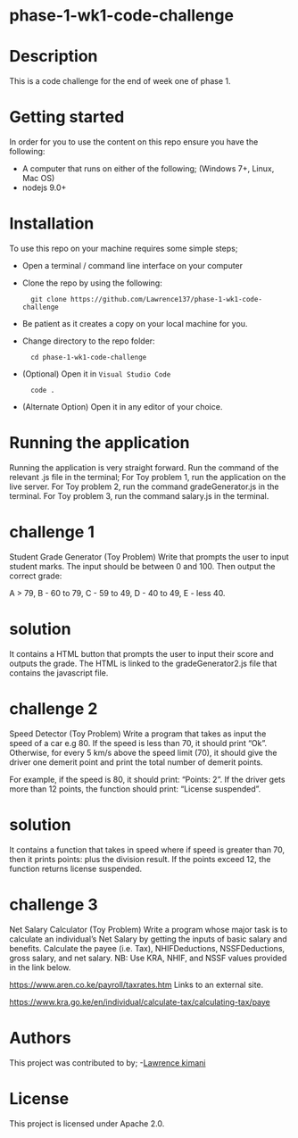 # phase-1-wk1-code-challenge

# Description
This is a code challenge for the end of week one of phase 1.

# Getting started
In order for you to use the content on this repo ensure you have the following:

- A computer that runs on either of the following; (Windows 7+, Linux, Mac OS)
- nodejs 9.0+

# Installation
To use this repo on your machine requires some simple steps;
- Open a terminal / command line interface on your computer
- Clone the repo by using the following:

        git clone https://github.com/Lawrence137/phase-1-wk1-code-challenge

- Be patient as it creates a copy on your local machine for you.
- Change directory to the repo folder:

        cd phase-1-wk1-code-challenge

- (Optional) Open it in ``Visual Studio Code``

        code .

- (Alternate Option) Open it in any editor of your choice.


# Running the application
Running the application is very straight forward. Run the command of the relevant .js file in the terminal;
For Toy problem 1, run the application on the live server.
For Toy problem 2, run the command gradeGenerator.js in the terminal.
For Toy problem 3, run the command salary.js in the terminal.


# challenge 1
Student Grade Generator (Toy Problem)
Write that prompts the user to input student marks. The input should be between 0 and 100. Then output the correct grade: 

A > 79, B - 60 to 79, C -  59 to 49, D - 40 to 49, E - less 40.
# solution
It contains a HTML button that prompts the user to input their score and outputs the grade. The HTML is linked to the gradeGenerator2.js file that contains the javascript file.


# challenge 2
Speed Detector (Toy Problem)
Write a program that takes as input the speed of a car e.g 80. If the speed is less than 70, it should print “Ok”. Otherwise, for every 5 km/s above the speed limit (70), it should give the driver one demerit point and print the total number of demerit points.

For example, if the speed is 80, it should print: “Points: 2”. If the driver gets more than 12 points, the function should print: “License suspended”.
# solution
It contains a function that takes in speed where if speed is greater than 70, then it prints points: plus the division result. If the points exceed 12, the function returns license suspended.


# challenge 3
Net Salary Calculator (Toy Problem)
Write a program whose major task is to calculate an individual’s Net Salary by getting the inputs of basic salary and benefits. Calculate the payee (i.e. Tax), NHIFDeductions, NSSFDeductions, gross salary, and net salary. 
NB: Use KRA, NHIF, and NSSF values provided in the link below.

https://www.aren.co.ke/payroll/taxrates.htm Links to an external site.  

https://www.kra.go.ke/en/individual/calculate-tax/calculating-tax/paye


# Authors
This project was contributed to by;
-[Lawrence kimani]("https://github.com/Lawrence137/phase-1-wk1-code-challenge")

# License
This project is licensed under Apache 2.0.

